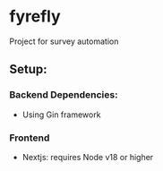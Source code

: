 # fyrefly

Project for survey automation

## Setup:

### Backend Dependencies:

- Using Gin framework

### Frontend

- Nextjs: requires Node v18 or higher
